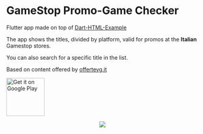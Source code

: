 # GameStop Promo-Game Checker

Flutter app made on top of [Dart-HTML-Example](https://github.com/newfla/Dart-HTML-Example)

The app shows the titles, divided by platform, valid for promos at the __Italian__ Gamestop stores.

You can also search for a specific title in the list.

Based on content offered by [offertevg.it](https://offertevg.it/gspo.php)

<a href='https://play.google.com/store/apps/details?id=com.bsoftware.gamestop_games&pcampaignid=MKT-Other-global-all-co-prtnr-py-PartBadge-Mar2515-1'><img alt='Get it on Google Play' height='100' src='https://play.google.com/intl/en_us/badges/images/generic/en_badge_web_generic.png'/></a>

<p align="center">
  <img src="https://media.giphy.com/media/edTF0oCUAptrMnsHbS/giphy.gif"/>
</p>
